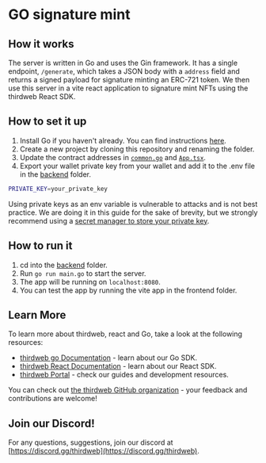 # GO signature mint

## How it works

The server is written in Go and uses the Gin framework. It has a single endpoint, `/generate`, which takes a JSON body with a `address` field and returns a signed payload for signature minting an ERC-721 token. We then use this server in a vite react application to signature mint NFTs using the thirdweb React SDK.

## How to set it up

1. Install Go if you haven't already. You can find instructions [here](https://golang.org/doc/install).
2. Create a new project by cloning this repository and renaming the folder.
3. Update the contract addresses in [`common.go`](/backend/handlers/common.go) and [`App.tsx`](/frontend/src/App.tsx).
4. Export your wallet private key from your wallet and add it to the .env file in the [backend](/backend/) folder.

```bash
PRIVATE_KEY=your_private_key
```

Using private keys as an env variable is vulnerable to attacks and is not best practice. We are doing it in this guide for the sake of brevity, but we strongly recommend using a [secret manager to store your private key](https://portal.thirdweb.com/typescript/sdk.thirdwebsdk.fromwallet).

## How to run it

1. cd into the [backend](/backend/) folder.
2. Run `go run main.go` to start the server.
3. The app will be running on `localhost:8080`.
4. You can test the app by running the vite app in the frontend folder.

## Learn More

To learn more about thirdweb, react and Go, take a look at the following resources:

- [thirdweb go Documentation](https://portal.thirdweb.com/go) - learn about our Go SDK.
- [thirdweb React Documentation](https://portal.thirdweb.com/react) - learn about our React SDK.
- [thirdweb Portal](https://portal.thirdweb.com) - check our guides and development resources.

You can check out [the thirdweb GitHub organization](https://github.com/thirdweb-dev) - your feedback and contributions are welcome!

## Join our Discord!

For any questions, suggestions, join our discord at [https://discord.gg/thirdweb](https://discord.gg/thirdweb).
